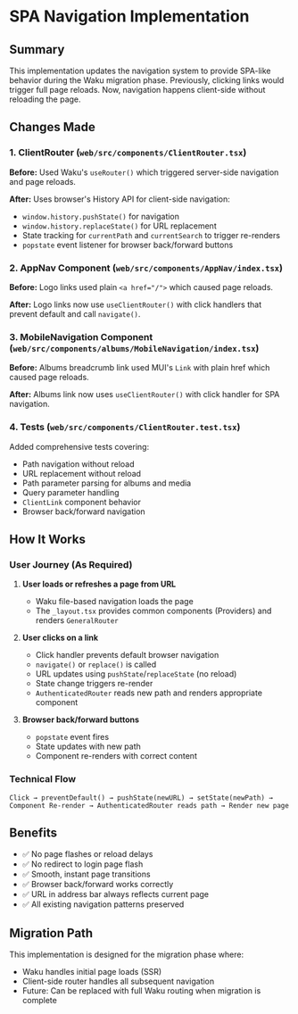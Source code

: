 # SPA Navigation Implementation

## Summary

This implementation updates the navigation system to provide SPA-like behavior during the Waku migration phase. Previously, clicking links would trigger full page reloads. Now, navigation happens client-side without reloading the page.

## Changes Made

### 1. ClientRouter (`web/src/components/ClientRouter.tsx`)

**Before:** Used Waku's `useRouter()` which triggered server-side navigation and page reloads.

**After:** Uses browser's History API for client-side navigation:
- `window.history.pushState()` for navigation
- `window.history.replaceState()` for URL replacement
- State tracking for `currentPath` and `currentSearch` to trigger re-renders
- `popstate` event listener for browser back/forward buttons

### 2. AppNav Component (`web/src/components/AppNav/index.tsx`)

**Before:** Logo links used plain `<a href="/">` which caused page reloads.

**After:** Logo links now use `useClientRouter()` with click handlers that prevent default and call `navigate()`.

### 3. MobileNavigation Component (`web/src/components/albums/MobileNavigation/index.tsx`)

**Before:** Albums breadcrumb link used MUI's `Link` with plain href which caused page reloads.

**After:** Albums link now uses `useClientRouter()` with click handler for SPA navigation.

### 4. Tests (`web/src/components/ClientRouter.test.tsx`)

Added comprehensive tests covering:
- Path navigation without reload
- URL replacement without reload
- Path parameter parsing for albums and media
- Query parameter handling
- `ClientLink` component behavior
- Browser back/forward navigation

## How It Works

### User Journey (As Required)

1. **User loads or refreshes a page from URL**
   - Waku file-based navigation loads the page
   - The `_layout.tsx` provides common components (Providers) and renders `GeneralRouter`

2. **User clicks on a link**
   - Click handler prevents default browser navigation
   - `navigate()` or `replace()` is called
   - URL updates using `pushState`/`replaceState` (no reload)
   - State change triggers re-render
   - `AuthenticatedRouter` reads new path and renders appropriate component

3. **Browser back/forward buttons**
   - `popstate` event fires
   - State updates with new path
   - Component re-renders with correct content

### Technical Flow

```
Click → preventDefault() → pushState(newURL) → setState(newPath) → 
Component Re-render → AuthenticatedRouter reads path → Render new page
```

## Benefits

- ✅ No page flashes or reload delays
- ✅ No redirect to login page flash
- ✅ Smooth, instant page transitions
- ✅ Browser back/forward works correctly
- ✅ URL in address bar always reflects current page
- ✅ All existing navigation patterns preserved

## Migration Path

This implementation is designed for the migration phase where:
- Waku handles initial page loads (SSR)
- Client-side router handles all subsequent navigation
- Future: Can be replaced with full Waku routing when migration is complete
